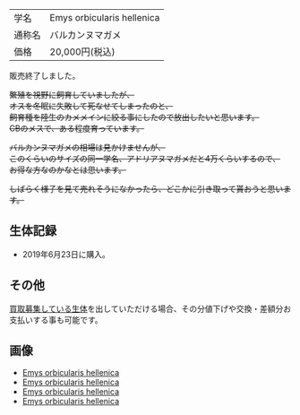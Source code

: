 ---
---

|||
|:-|:-|
| 学名 | Emys orbicularis hellenica |
| 通称名 | バルカンヌマガメ |
| 価格 | 20,000円(税込) |

販売終了しました。

~~繁殖を視野に飼育していましたが、~~  
~~オスを冬眠に失敗して死なせてしまったのと、~~  
~~飼育種を陸生のカメメインに絞る事にしたので放出したいと思います。~~  
~~CBのメスで、ある程度育っています。~~  

~~バルカンヌマガメの相場は見かけませんが、~~  
~~このくらいのサイズの同一学名、アドリアヌマガメだと4万くらいするので、~~  
~~お得な方なのかなとは思います。~~  

~~しばらく様子を見て売れそうになかったら、どこかに引き取って貰おうと思います。~~

## 生体記録

* 2019年6月23日に購入。 

## その他

[買取募集している生体](../purchase-price-list.md)を出していただける場合、その分値下げや交換・差額分お支払いする事も可能です。

## 画像

* [Emys orbicularis hellenica]({{site.baseurl}}/assets/img/shopping/creatures/emys-orbicularis-hellenica/1/back.jpeg)
* [Emys orbicularis hellenica]({{site.baseurl}}/assets/img/shopping/creatures/emys-orbicularis-hellenica/1/face.jpeg)
* [Emys orbicularis hellenica]({{site.baseurl}}/assets/img/shopping/creatures/emys-orbicularis-hellenica/1/front.jpeg)
* [Emys orbicularis hellenica]({{site.baseurl}}/assets/img/shopping/creatures/emys-orbicularis-hellenica/1/size.jpeg)
